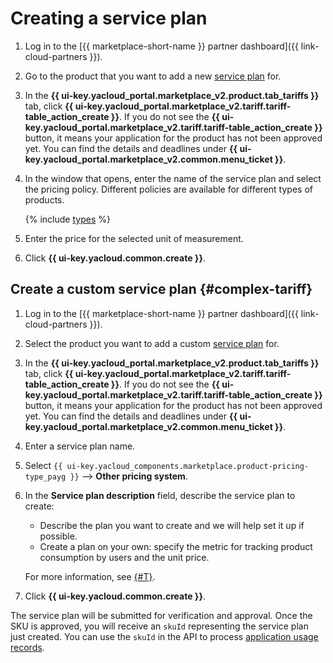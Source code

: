 # Creating a service plan

1. Log in to the [{{ marketplace-short-name }} partner dashboard]({{ link-cloud-partners }}).
1. Go to the product that you want to add a new [service plan](../concepts/tariff.md) for.
1. In the **{{ ui-key.yacloud_portal.marketplace_v2.product.tab_tariffs }}** tab, click **{{ ui-key.yacloud_portal.marketplace_v2.tariff.tariff-table_action_create }}**. If you do not see the **{{ ui-key.yacloud_portal.marketplace_v2.tariff.tariff-table_action_create }}** button, it means your application for the product has not been approved yet. You can find the details and deadlines under **{{ ui-key.yacloud_portal.marketplace_v2.common.menu_ticket }}**.
1. In the window that opens, enter the name of the service plan and select the pricing policy. Different policies are available for different types of products.

   {% include [types](../../_includes/marketplace/types-of-charge.md) %}

1. Enter the price for the selected unit of measurement.
1. Click **{{ ui-key.yacloud.common.create }}**.

## Create a custom service plan {#complex-tariff}

1. Log in to the [{{ marketplace-short-name }} partner dashboard]({{ link-cloud-partners }}).
1. Select the product you want to add a custom [service plan](../concepts/tariff.md) for.
1. In the **{{ ui-key.yacloud_portal.marketplace_v2.product.tab_tariffs }}** tab, click **{{ ui-key.yacloud_portal.marketplace_v2.tariff.tariff-table_action_create }}**. If you do not see the **{{ ui-key.yacloud_portal.marketplace_v2.tariff.tariff-table_action_create }}** button, it means your application for the product has not been approved yet. You can find the details and deadlines under **{{ ui-key.yacloud_portal.marketplace_v2.common.menu_ticket }}**.
1. Enter a service plan name.
1. Select `{{ ui-key.yacloud_components.marketplace.product-pricing-type_payg }}` ⟶ **Other pricing system**.
1. In the **Service plan description** field, describe the service plan to create:
   * Describe the plan you want to create and we will help set it up if possible.
   * Create a plan on your own: specify the metric for tracking product consumption by users and the unit price.

   For more information, see [{#T}](../concepts/api-usage.md).

1. Click **{{ ui-key.yacloud.common.create }}**.

The service plan will be submitted for verification and approval. Once the SKU is approved, you will receive an `skuId` representing the service plan just created. You can use the `skuId` in the API to process [application usage records](../api-ref/).
